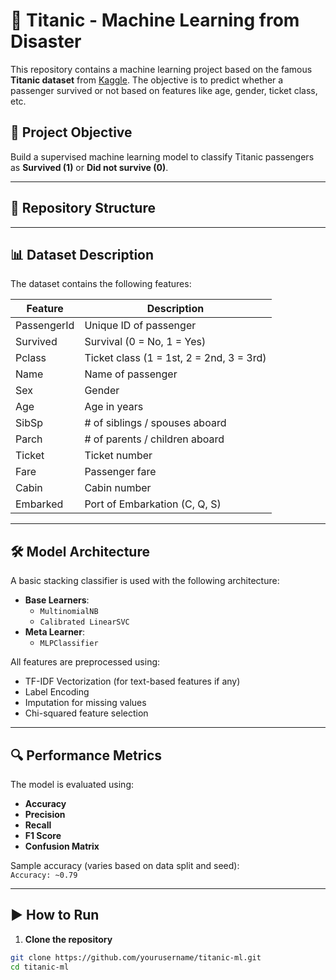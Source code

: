 # 🚢 Titanic - Machine Learning from Disaster

This repository contains a machine learning project based on the famous **Titanic dataset** from [Kaggle](https://www.kaggle.com/c/titanic). The objective is to predict whether a passenger survived or not based on features like age, gender, ticket class, etc.

## 🧠 Project Objective

Build a supervised machine learning model to classify Titanic passengers as **Survived (1)** or **Did not survive (0)**.

---

## 📁 Repository Structure


---

## 📊 Dataset Description

The dataset contains the following features:

| Feature       | Description                            |
|---------------|----------------------------------------|
| PassengerId   | Unique ID of passenger                 |
| Survived      | Survival (0 = No, 1 = Yes)             |
| Pclass        | Ticket class (1 = 1st, 2 = 2nd, 3 = 3rd)|
| Name          | Name of passenger                      |
| Sex           | Gender                                 |
| Age           | Age in years                           |
| SibSp         | # of siblings / spouses aboard         |
| Parch         | # of parents / children aboard         |
| Ticket        | Ticket number                          |
| Fare          | Passenger fare                         |
| Cabin         | Cabin number                           |
| Embarked      | Port of Embarkation (C, Q, S)          |

---

## 🛠️ Model Architecture

A basic stacking classifier is used with the following architecture:

- **Base Learners**:
  - `MultinomialNB`
  - `Calibrated LinearSVC`
- **Meta Learner**:
  - `MLPClassifier`

All features are preprocessed using:

- TF-IDF Vectorization (for text-based features if any)
- Label Encoding
- Imputation for missing values
- Chi-squared feature selection

---

## 🔍 Performance Metrics

The model is evaluated using:

- **Accuracy**
- **Precision**
- **Recall**
- **F1 Score**
- **Confusion Matrix**

Sample accuracy (varies based on data split and seed):  
`Accuracy: ~0.79`

---

## ▶️ How to Run

1. **Clone the repository**

```bash
git clone https://github.com/yourusername/titanic-ml.git
cd titanic-ml
